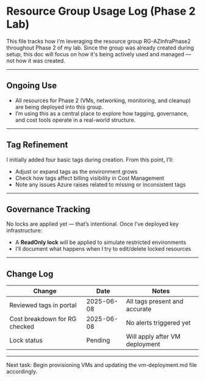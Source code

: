 # Resource Group Usage Log (Phase 2 Lab)

This file tracks how I'm leveraging the resource group RG-AZInfraPhase2 throughout Phase 2 of my lab. Since the group was already created during setup, this doc will focus on how it's being actively used and
managed — not how it was created.

---

## Ongoing Use

* All resources for Phase 2 (VMs, networking, monitoring, and cleanup) are being deployed into this group.
* I’m using this as a central place to explore how tagging, governance, and cost tools operate in a real-world structure.

---

## Tag Refinement

I initially added four basic tags during creation. From this point, I’ll:

* Adjust or expand tags as the environment grows
* Check how tags affect billing visibility in Cost Management
* Note any issues Azure raises related to missing or inconsistent tags

---

## Governance Tracking

No locks are applied yet — that’s intentional. Once I’ve deployed key infrastructure:

* A **ReadOnly lock** will be applied to simulate restricted environments
* I’ll document what happens when I try to edit/delete locked resources

---

## Change Log

| Change                        | Date       | Notes                          |
| ----------------------------- | ---------- | ------------------------------ |
| Reviewed tags in portal       | 2025-06-08 | All tags present and accurate  |
| Cost breakdown for RG checked | 2025-06-08 | No alerts triggered yet        |
| Lock status                   | Pending    | Will apply after VM deployment |

---

Next task: Begin provisioning VMs and updating the vm-deployment.md file accordingly.
